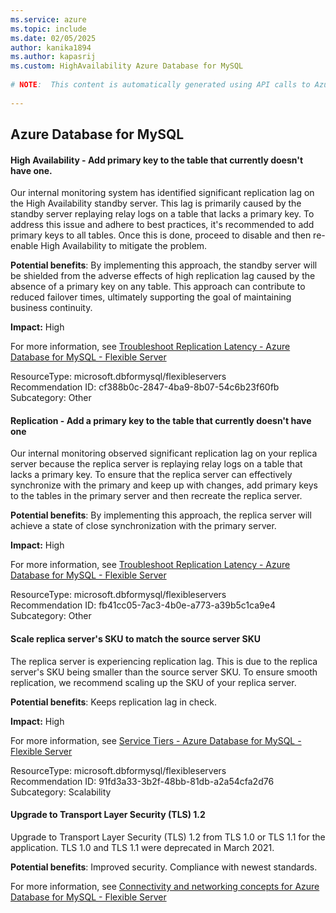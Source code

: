 ```yaml
---
ms.service: azure
ms.topic: include
ms.date: 02/05/2025
author: kanika1894
ms.author: kapasrij
ms.custom: HighAvailability Azure Database for MySQL
  
# NOTE:  This content is automatically generated using API calls to Azure. Any edits made on these files will be overwritten in the next run of the script. 
  
---
```

  
## Azure Database for MySQL  
  
<!--cf388b0c-2847-4ba9-8b07-54c6b23f60fb_begin-->

#### High Availability - Add primary key to the table that currently doesn't have one.  
  
Our internal monitoring system has identified significant replication lag on the High Availability standby server. This lag is primarily caused by the standby server replaying relay logs on a table that lacks a primary key. To address this issue and adhere to best practices, it's recommended to add primary keys to all tables. Once this is done, proceed to disable and then re-enable High Availability to mitigate the problem.  
  
**Potential benefits**: By implementing this approach, the standby server will be shielded from the adverse effects of high replication lag caused by the absence of a primary key on any table. This approach can contribute to reduced failover times, ultimately supporting the goal of maintaining business continuity.  

**Impact:** High
  
For more information, see [Troubleshoot Replication Latency - Azure Database for MySQL - Flexible Server ](/azure/mysql/how-to-troubleshoot-replication-latency#no-primary-key-or-unique-key-on-a-table)  

ResourceType: microsoft.dbformysql/flexibleservers  
Recommendation ID: cf388b0c-2847-4ba9-8b07-54c6b23f60fb  
Subcategory: Other

<!--cf388b0c-2847-4ba9-8b07-54c6b23f60fb_end-->

<!--fb41cc05-7ac3-4b0e-a773-a39b5c1ca9e4_begin-->

#### Replication - Add a primary key to the table that currently doesn't have one  
  
Our internal monitoring observed significant replication lag on your replica server  because the replica server is replaying relay logs on a table that lacks a primary key. To ensure that the replica server can effectively synchronize with the primary and keep up with changes, add primary keys to the tables in the primary server and then recreate the replica server.  
  
**Potential benefits**: By implementing this approach, the replica server will achieve a state of close synchronization with the primary server.  

**Impact:** High
  
For more information, see [Troubleshoot Replication Latency - Azure Database for MySQL - Flexible Server ](/azure/mysql/how-to-troubleshoot-replication-latency#no-primary-key-or-unique-key-on-a-table)  

ResourceType: microsoft.dbformysql/flexibleservers  
Recommendation ID: fb41cc05-7ac3-4b0e-a773-a39b5c1ca9e4  
Subcategory: Other

<!--fb41cc05-7ac3-4b0e-a773-a39b5c1ca9e4_end-->

<!--91fd3a33-3b2f-48bb-81db-a2a54cfa2d76_begin-->

#### Scale replica server's SKU to match the source server SKU  
  
The replica server is experiencing replication lag. This is due to the replica server's SKU being smaller than the source server SKU. To ensure smooth replication, we recommend scaling up the SKU of your replica server.  
  
**Potential benefits**: Keeps replication lag in check.  

**Impact:** High
  
For more information, see [Service Tiers - Azure Database for MySQL - Flexible Server ](/azure/mysql/flexible-server/concepts-service-tiers-storage)  

ResourceType: microsoft.dbformysql/flexibleservers  
Recommendation ID: 91fd3a33-3b2f-48bb-81db-a2a54cfa2d76  
Subcategory: Scalability

<!--91fd3a33-3b2f-48bb-81db-a2a54cfa2d76_end-->

<!--f259e897-9924-45db-a1ea-788f768548da_begin-->

#### Upgrade to Transport Layer Security (TLS) 1.2  
  
Upgrade to Transport Layer Security (TLS) 1.2 from TLS 1.0 or TLS 1.1 for the application. TLS 1.0 and TLS 1.1 were deprecated in March 2021.  
  
**Potential benefits**: Improved security. Compliance with newest standards.  

For more information, see [Connectivity and networking concepts for Azure Database for MySQL - Flexible Server](/azure/mysql/flexible-server/concepts-networking#tls-and-ssl)  

<!--f259e897-9924-45db-a1ea-788f768548da_end-->




<!--articleBody-->
